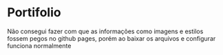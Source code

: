 # Portifolio

Não consegui fazer com que as informações como imagens e estilos fossem pegos no github pages, porém ao baixar os arquivos e configurar funciona normalmente
